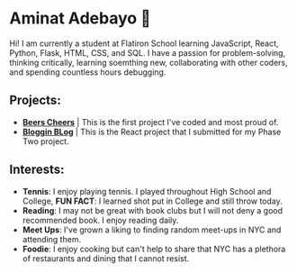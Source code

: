 # Aminat Adebayo 👋
Hi! I am currently a student at Flatiron School learning JavaScript, React, Python, Flask, HTML, CSS, and SQL. I have a passion for problem-solving, thinking critically, learning soemthing new, collaborating with other coders,  and spending countless hours debugging.  

## Projects:
- **[Beers Cheers](https://github.com/Amii911/phase-1-project)** | This is the first project I've coded and most proud of. 
- **[Bloggin BLog](https://github.com/Amii911/bloggin-blog)** |  This is the React project that I submitted for my Phase Two project. 

## Interests:
- **Tennis**: I enjoy playing tennis. I played throughout High School and College, **FUN FACT**: I learned shot put in College and still throw today. 
- **Reading**: I may not be great with book clubs but I will not deny a good recommended book. I enjoy reading daily.
- **Meet Ups**:  I've grown a liking to finding random meet-ups in NYC and attending them. 
- **Foodie**: I enjoy cooking but can't help to share that NYC has a plethora of restaurants and dining that I cannot resist.
